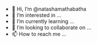 - 👋 Hi, I’m @natashamathabatha
- 👀 I’m interested in ...
- 🌱 I’m currently learning ...
- 💞️ I’m looking to collaborate on ...
- 📫 How to reach me ...

<!---
natashamathabatha/natashamathabatha is a ✨ special ✨ repository because its `README.md` (this file) appears on your GitHub profile.
You can click the Preview link to take a look at your changes.
--->
